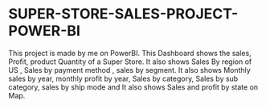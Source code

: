 # SUPER-STORE-SALES-PROJECT-POWER-BI
This project is made by me on PowerBI.
This Dashboard shows the sales, Profit, product Quantity of a Super Store. It also shows Sales By region of US , Sales by payment method , sales by segment. It also shows Monthly sales by year, monthly profit by year, Sales by category, Sales by sub category, sales by ship mode and It also shows Sales and profit by state on Map. 
